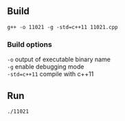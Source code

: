 ## Build
`g++ -o 11021 -g -std=c++11 11021.cpp`

### Build options
`-o` output of executable binary name  
`-g` enable debugging mode  
`-std=c++11` compile with c++11  

## Run
`./11021`